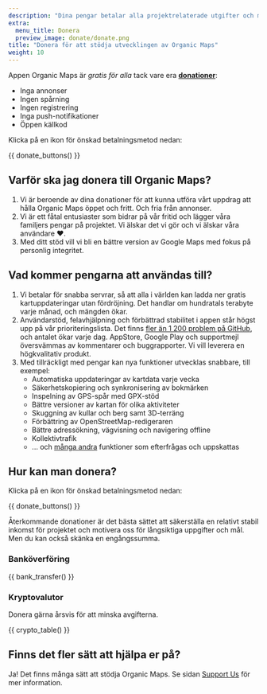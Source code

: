 ```yaml
---
description: "Dina pengar betalar alla projektrelaterade utgifter och motiverar oss att förbättra Organic Maps."
extra:
  menu_title: Donera
  preview_image: donate/donate.png
title: "Donera för att stödja utvecklingen av Organic Maps"
weight: 10
---
```


Appen Organic Maps är _gratis för alla_ tack vare era
**[donationer][stripe]**:

- Inga annonser
- Ingen spårning
- Ingen registrering
- Inga push-notifikationer
- Öppen källkod

Klicka på en ikon för önskad betalningsmetod nedan:

{{ donate_buttons() }}

## Varför ska jag donera till Organic Maps?

1. Vi är beroende av dina donationer för att kunna utföra vårt uppdrag att
   hålla Organic Maps öppet och fritt. Och fria från annonser.
2. Vi är ett fåtal entusiaster som bidrar på vår fritid och lägger våra
   familjers pengar på projektet. Vi älskar det vi gör och vi älskar våra
   användare ❤️.
3. Med ditt stöd vill vi bli en bättre version av Google Maps med fokus på
   personlig integritet.

## Vad kommer pengarna att användas till?

1. Vi betalar för snabba servrar, så att alla i världen kan ladda ner gratis
   kartuppdateringar utan fördröjning. Det handlar om hundratals terabyte
   varje månad, och mängden ökar.
2. Användarstöd, felavhjälpning och förbättrad stabilitet i appen står högst
   upp på vår prioriteringslista. Det finns [fler än 1 200 problem på
   GitHub][github issues], och antalet ökar varje dag. AppStore, Google
   Play och supportmejl översvämmas av kommentarer och buggrapporter. Vi
   vill leverera en högkvalitativ produkt.
3. Med tillräckligt med pengar kan nya funktioner utvecklas snabbare, till
   exempel:
   - Automatiska uppdateringar av kartdata varje vecka
   - Säkerhetskopiering och synkronisering av bokmärken
   - Inspelning av GPS-spår med GPX-stöd
   - Bättre versioner av kartan för olika aktiviteter
   - Skuggning av kullar och berg samt 3D-terräng
   - Förbättring av OpenStreetMap-redigeraren
   - Bättre adressökning, vägvisning och navigering offline
   - Kollektivtrafik
   - ... och [många andra][github issues] funktioner som efterfrågas och
     uppskattas

## Hur kan man donera?

Klicka på en ikon för önskad betalningsmetod nedan:

{{ donate_buttons() }}

Återkommande donationer är det bästa sättet att säkerställa en relativt
stabil inkomst för projektet och motivera oss för långsiktiga uppgifter och
mål. Men du kan också skänka en engångssumma.

### Banköverföring

{{ bank_transfer() }}

### Kryptovalutor

Donera gärna årsvis för att minska avgifterna.

{{ crypto_table() }}

## Finns det fler sätt att hjälpa er på?

Ja! Det finns många sätt att stödja Organic Maps. Se sidan [Support
Us](@/support-us/index.sv.md) för mer information.

[stripe]: https://donate.organicmaps.app/ "Donera via Stripe"
[github issues]: https://github.com/organicmaps/organicmaps/issues "GitHub Issues"
